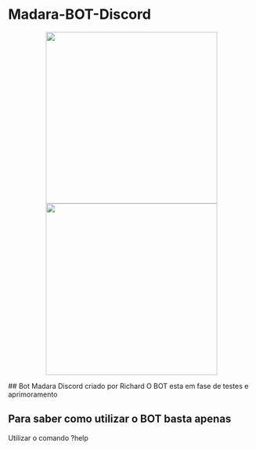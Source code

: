# Madara-BOT-Discord
<p align="center">
  <img src="http://files.softicons.com/download/culture-icons/sharingan-icons-1.5-by-harenome-razanajato/ico/kakashi.ico" width="350"/>
  <img src="http://files.softicons.com/download/culture-icons/sharingan-icons-1.5-by-harenome-razanajato/ico/kakashi.ico" width="350"/>
</p>
## Bot Madara Discord criado por Richard
O BOT esta em fase de testes e aprimoramento

## Para saber como utilizar o BOT basta apenas 
 Utilizar o comando  ?help
